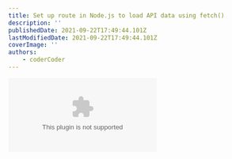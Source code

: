 ```yaml
---
title: Set up route in Node.js to load API data using fetch()
description: ''
publishedDate: 2021-09-22T17:49:44.101Z
lastModifiedDate: 2021-09-22T17:49:44.101Z
coverImage: ''
authors:
    - coderCoder
---
```


<Embed
	type="youtube"
	url="https://youtu.be/wYALykLb5oY?t=580"
	title="Set up route in Node.js to load API data using fetch()"
/>
